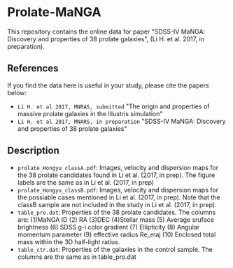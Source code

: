 # Prolate-MaNGA
This repository contains the online data for paper "SDSS-IV MaNGA: Discovery and properties of 38 prolate galaxies", (Li H. et al. 2017, in preparation).

References
-----
If you find the data here is useful in your study, please cite the papers below:
 * `Li H. et al 2017, MNRAS, submitted` "The origin and properties of massive prolate galaxies in the Illustris simulation"
 * `Li H. et al 2017, MNARS, in preparation` "SDSS-IV MaNGA: Discovery and properties of 38 prolate galaxies"
 
 Description
 -----
 * `prolate_Hongyu_classA.pdf`: Images, velocity and dispersion maps for the 38 prolate candidates found in Li et al. (2017, in prep). The figure labels are the same as in Li et al. (2017, in prep)
 * `prolate_Hongyu_classB.pdf`: Images, velocity and dispersion maps for the possiable cases mentioned in Li et al. (2017, in prep). Note that the classB sample are not included in the study in Li et al. (2017, in prep).
 * `table_pro.dat`: Properties of the 38 prolate candidates. The columns are: (1)MaNGA ID (2) RA (3)DEC (4)Stellar mass (5) Average sruface brightness (6) SDSS g-i color gradient (7) Ellipticity (8) Angular momentum parameter (9) effective radius Re_maj (10) Enclosed total mass within the 3D half-light ratius.
 * `table_ctr.dat`: Properties of the galaxies in the control sample. The columns are the same as in table_pro.dat
